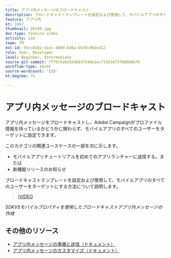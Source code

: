```yaml
---
title: アプリ内メッセージのブロードキャスト
description: ブロードキャストテンプレートを設定および使用して、モバイルアプリのすべてのユーザーをターゲットにする方法について説明します。
feature: アプリ内
kt: 2497
thumbnail: 26199.jpg
doc-type: feature video
activity: use
team: TM
exl-id: 55cc83d2-e1ec-488d-b36a-b5f8c96dc412
role: User, Developer
level: Beginner, Intermediate
source-git-commit: 7f70c5a02654b03f248e2ec71563473f98688b70
workflow-type: tm+mt
source-wordcount: '133'
ht-degree: 7%

---
```


# アプリ内メッセージのブロードキャスト

アプリ内メッセージをブロードキャストし、Adobe Campaignがプロファイル情報を持っているかどうかに関わらず、モバイルアプリのすべてのユーザーをターゲットに設定できます。

このカテゴリの関連ユースケースの一部を次に示します。

* モバイルアプリチュートリアルを初めてのアプリランチャーに送信する。または
* 新機能リリースのお知らせ

ブロードキャストテンプレートを設定および使用して、モバイルアプリのすべてのユーザーをターゲットにする方法について説明します。

>[!VIDEO](https://video.tv.adobe.com/v/26199?quality=12)

*SDKV5モバイルプロパティを使用したブロードキャストアプリ内メッセージの作成*

## その他のリソース

* [アプリ内メッセージの準備と送信（ドキュメント）](https://experienceleague.adobe.com/docs/campaign-standard/using/communication-channels/in-app-messaging/preparing-and-sending-an-in-app-message.html?lang=en)
* [アプリ内メッセージのカスタマイズ（ドキュメント）](https://experienceleague.adobe.com/docs/campaign-standard/using/communication-channels/in-app-messaging/customizing-an-in-app-message.html?lang=en)
